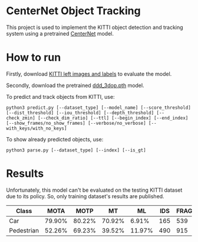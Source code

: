 # CenterNet Object Tracking
This project is used to implement the KITTI object detection and tracking system using a pretrained [CenterNet](https://github.com/xingyizhou/CenterNet) model.

# How to run
Firstly, download [KITTI left images and labels](http://www.cvlibs.net/datasets/kitti/eval_tracking.php) to evaluate the model.

Secondly, download the pretrained [ddd_3dop.pth](https://drive.google.com/open?id=1znsM6E-aVTkATreDuUVxoU0ajL1az8rz) model.

To predict and track objects from KITTI, use:
~~~
python3 predict.py [--dataset_type] [--model_name] [--score_threshold] [--dist_threshold] [--iou_threshold] [--depth_threshold] [--check_zmin] [--check_dim_ratio] [--ttl] [--begin_index] [--end_index] [--show_frames/no_show_frames] [--verbose/no_verbose] [--with_keys/with_no_keys]
~~~
To show already predicted objects, use:
~~~
python3 parse.py [--dataset_type] [--index] [--is_gt]
~~~
# Results
Unfortunately, this model can't be evaluated on the testing KITTI dataset due to its policy. So, only training dataset's results are published.

|Class|MOTA|MOTP|MT|ML|IDS|FRAG|
|-----|----|----|--|--|---|----|
|Car|79.90%|80.22%|70.92%|6.91%|165|539|
|Pedestrian|52.26%|69.23%|39.52%|11.97%|490|915|